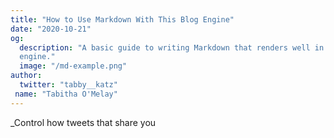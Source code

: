 ```yaml
---
title: "How to Use Markdown With This Blog Engine"
date: "2020-10-21"
og:
  description: "A basic guide to writing Markdown that renders well in this
  engine."
  image: "/md-example.png"
author:
  twitter: "tabby__katz"
 name: "Tabitha O'Melay"
---
```


_Control how tweets that share you


<!--stackedit_data:
eyJoaXN0b3J5IjpbLTQ5MDc0MjgzNV19
-->
